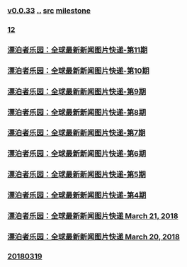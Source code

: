 
### [v0.0.33](https://github.com/littleflute/english/edit/master/Issues/day-in-photos/readme.md) [..](..) [src](https://www.voanews.com/z/3413) [milestone](https://github.com/littleflute/english/milestone/8)

### [12](https://mp.weixin.qq.com/s?__biz=MzIxMTUzOTUzOA==&mid=2247485446&idx=1&sn=92d1146bc48fa7563f7e7035e756388e&chksm=97528b3ba025022d3096bd21b28d55e5e7c29698c7c909e5c9e8afad759ab674c6f2da916a27#rd)
### [漂泊者乐园：全球最新新闻图片快递-第11期](https://mp.weixin.qq.com/s?__biz=MzIxMTUzOTUzOA==&mid=2247485410&idx=1&sn=3be7c0cd8e89e46c3abff90c5a0d8b27&chksm=975284dfa0250dc906055e8df2c8a901e41fbd7829326d470ae93a0b4fd65642ed3e9780edfe##)
### [漂泊者乐园：全球最新新闻图片快递-第10期](https://mp.weixin.qq.com/s?__biz=MzIxMTUzOTUzOA==&mid=2247485357&idx=1&sn=e3f076db1b14dc335d3ee827ae20064e&chksm=97528490a0250d861701d7842d9aafbfc6e74827cd7272a42ea6bc10cda3e070d1aea2064a99#rd)
### [漂泊者乐园：全球最新新闻图片快递-第9期](https://mp.weixin.qq.com/s?__biz=MzIxMTUzOTUzOA==&mid=2247485290&idx=1&sn=f83308562f607943601647b74b9c9718&chksm=97528457a0250d411cc673a30fb061a4eb233f5fc612e6ef20bac6d06158b6f478faa3223bfe#rd)

### [漂泊者乐园：全球最新新闻图片快递-第8期](https://mp.weixin.qq.com/s?__biz=MzIxMTUzOTUzOA==&mid=2247485225&idx=1&sn=295a97e2248b9d469edc0a4f35bb0c38&chksm=97528414a0250d02b0b114535801951b1581702f8b22618cbf549b409930cdbea5407b9df511##)
### [漂泊者乐园：全球最新新闻图片快递-第7期](https://mp.weixin.qq.com/s?__biz=MzIxMTUzOTUzOA==&mid=2247485183&idx=1&sn=a6dbca622c80349b4fc454b21fee74da&chksm=975285c2a0250cd4a1c161e2d069fe5440bbd3ad1c2f2737535736caa69163c71f8d1a9cc7a4#rd)
### [漂泊者乐园：全球最新新闻图片快递-第6期](https://mp.weixin.qq.com/s?__biz=MzIxMTUzOTUzOA==&mid=2247485137&idx=1&sn=9aff1a3e2a3ee9ef951c4ffc53aa4b45&chksm=975285eca0250cfa11845179bb82b8515d37ad2707fdb06fe2e2da3f84470c8f9b5163544489#rd)
### [漂泊者乐园：全球最新新闻图片快递-第5期](https://mp.weixin.qq.com/s?__biz=MzIxMTUzOTUzOA==&mid=2247485087&idx=1&sn=5028d9f52bc1c86a3603b348fbbbe9a6&chksm=975285a2a0250cb48481b69b52613df1c13b632daacbfc8fef97f3f81051df54bf1e5ea75974#rd)
### [漂泊者乐园：全球最新新闻图片快递-第4期](https://mp.weixin.qq.com/s?__biz=MzIxMTUzOTUzOA==&mid=2247485053&idx=1&sn=00d73a3a23f7f0e2ad45ec71c9ad05b9&chksm=97528540a0250c564afce9b361d0e5cdbd6693dc9e8a9d141e30d457be7c0ab662276abc4bf3#rd)
### [漂泊者乐园：全球最新新闻图片快递 March 21, 2018](https://mp.weixin.qq.com/s?__biz=MzIxMTUzOTUzOA==&mid=2247485020&idx=1&sn=11d4e9c2cbda43c09f6d6d4f0dc839a0&chksm=97528561a0250c7724924ee235066ccfeb79bf46040df71a9bdf3bf5a23879ce30f3e65e8e9a#rd)
### [漂泊者乐园：全球最新新闻图片快递 March 20, 2018](https://mp.weixin.qq.com/s?__biz=MzIxMTUzOTUzOA==&mid=2247485004&idx=1&sn=b3fc8e1fa227b390eef8e9bf1f4f2145&chksm=97528571a0250c679cdb26f83a6e8165d4b94e29040cf839f35de49cbb90764563d24191f9a4#rd)
### [20180319](20180319)
